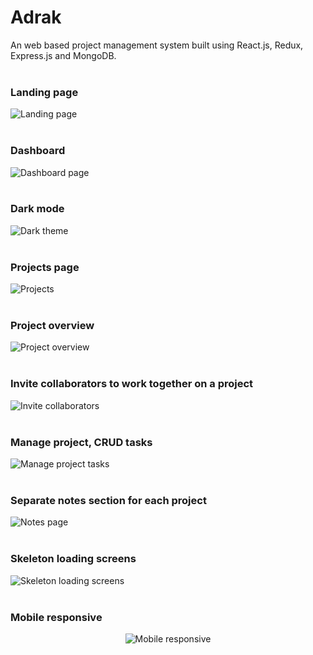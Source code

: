 # Adrak

An web based project management system built using React.js, Redux, Express.js and MongoDB.
<br />
<br />

### Landing page

![Landing page](./app-screenshots/landing.png)
<br />
<br />

### Dashboard

![Dashboard page](./app-screenshots/dashboard.png)
<br />
<br />

### Dark mode

![Dark theme](./app-screenshots/dark-mode.png)
<br />
<br />

### Projects page

![Projects](./app-screenshots/projects.png)
<br />
<br />

### Project overview

![Project overview](./app-screenshots/project-overview.png)
<br />
<br />

### Invite collaborators to work together on a project

![Invite collaborators](./app-screenshots/collaborators.png)
<br />
<br />

### Manage project, CRUD tasks

![Manage project tasks](./app-screenshots/project-manage.png)
<br />
<br />

### Separate notes section for each project

![Notes page](./app-screenshots/notes.png)
<br />
<br />

### Skeleton loading screens

![Skeleton loading screens](./app-screenshots/skeleton-loading.png)
<br />
<br />

### Mobile responsive

<p align="center">
  <img src="./app-screenshots/mobile-responsive.png" alt="Mobile responsive" />
</p>
<br />
